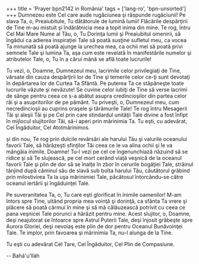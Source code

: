 +++
title = 'Prayer bpn2142 in România'
tags = ['lang-ro', 'bpn-unsorted']
+++
Dumnezeu este Cel care aude rugăciunea şi răspunde rugăciunii! Pe slava Ta, o, Preaiubitule, Tu dătătorule de lumină lumii! Flăcările despărţirii de Tine m-au mistuit şi îndărătnicia mea a topit inima din mine. Te rog, întru Cel Mai Mare Nume al Tău, o, Tu Dorinţa lumii şi Preaiubitul omenirii, să îngădui ca adierea inspiraţiei Tale să poată susţine sufletul meu, ca vocea Ta minunată să poată ajunge la urechea mea, ca ochii mei să poată privi semnele Tale şi lumina Ta, aşa cum este revelată în manifestările numelor şi atributelor Tale, o, Tu în a cărui mână se află toate lucrurile!

Tu vezi, o, Doamne, Dumnezeul meu, lacrimile celor privilegiaţi de Tine, vărsate din cauza despărţirii lor de Tine şi temerile celor ce-ţi sunt devotaţi în depărtarea lor de Curtea Ta Sfântă. Pe puterea Ta ce stăpâneşte toate lucrurile văzute şi nevăzute! Se cuvine celor iubiţi de Tine să verse lacrimi de sânge pentru ceea ce s-a abătut asupra credincioşilor din partea celor răi şi a asupritorilor de pe pământ. Tu priveşti, o, Dumnezeul meu, cum necredincioşii au cuprins oraşele şi tărâmurile Tale! Te rog întru Mesagerii Tăi şi aleşii Tăi şi pe Cel prin care stindardul unităţii Tale divine a fost înfipt în mijlocul slujitorilor Tăi, să-i aperi prin mărinimia Ta. Tu eşti, cu adevărat, Cel Îngăduitor, Cel Atotmărinimos.

şi din nou, Te rog prin dulcile revărsări ale harului Tău şi valurile oceanului favorii Tale, să hărăzeşti sfinţilor Tăi ceea ce le va alina ochii şi le va mângâia inimile. Doamne! Tu-l vezi pe cel ce îngenunchiază năzuind să se ridice şi să Te slujească, pe cel mort cerând viaţă veşnică de la oceanul favorii Tale şi plin de dor să se înalţe în zbor în cerurile bogăţiei Tale, străinul tânjind după căminul său de slavă sub bolta harului Tău, căutătorul grăbind prin milostivirea Ta la uşa mărinimiei Tale, păcătosul întorcându-se către oceanul iertării şi îngăduinţei Tale.

Pe suveranitatea Ta, o, Tu care eşti glorificat în inimile oamenilor! M-am întors spre Tine, uitând propria mea voinţă şi dorinţă, ca sfânta Ta vrere şi plăcere să poată cârmui în mine şi să mă călăuzească potrivit cu ceea ce pana veşnicei Tale porunci a hărăzit pentru mine. Acest slujitor, o, Doamne, deşi neajutorat se întoarce spre Astrul Puterii Tale, deşi înjosit grăbeşte spre Aurora Gloriei, deşi nevoiaş este plin de dor pentru Oceanul Bunăvoinţei Tale. Te implor, prin favoarea şi mărinimia Ta, nu-l alunga de la Tine.

Tu eşti cu adevărat Cel Tare, Cel Îngăduitor, Cel Plin de Compasiune.

-- Bahá'u'lláh
